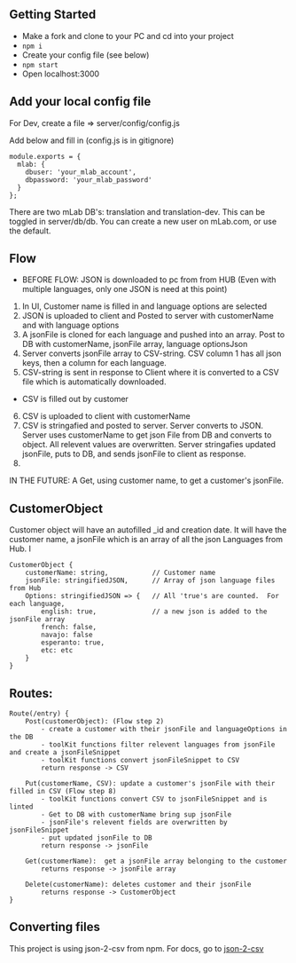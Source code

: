 ## Getting Started

- Make a fork and clone to your PC and cd into your project
- ```npm i```
- Create your config file (see below)
- ```npm start```
- Open localhost:3000

## Add your local config file

For Dev, create a file => server/config/config.js

Add below and fill in (config.js is in gitignore)

```
module.exports = {
  mlab: {
    dbuser: 'your_mlab_account',
    dbpassword: 'your_mlab_password'
  }
}; 
```

There are two mLab DB's: translation and translation-dev.  This can be toggled in server/db/db.  You can create a new user on mLab.com, or use the default.  

## Flow

- BEFORE FLOW: JSON is downloaded to pc from from HUB (Even with multiple languages, only one JSON is need at this point)
1) In UI, Customer name is filled in and language options are selected
2) JSON is uploaded to client and Posted to server with customerName and with language options
3) A jsonFile is cloned for each language and pushed into an array. Post to DB with customerName, jsonFile array, language optionsJson
4) Server converts jsonFile array to CSV-string.  CSV column 1 has all json keys, then a column for each language.
5) CSV-string is sent in response to Client where it is converted to a CSV file which is automatically downloaded.
- CSV is filled out by customer
6) CSV is uploaded to client with customerName
7) CSV is stringafied and posted to server.  Server converts to JSON.  Server uses customerName to get json File from DB and converts to object.  All relevent values are overwritten.  Server stringafies updated jsonFile, puts to DB, and sends jsonFile to client as response. 
8)   
IN THE FUTURE: A Get, using customer name, to get a customer's jsonFile.


## CustomerObject

Customer object will have an autofilled _id and creation date.  It will have the customer name, a jsonFile which is an array of all the json Languages from Hub.  I
```
CustomerObject {
	customerName: string,           // Customer name
	jsonFile: stringifiedJSON,      // Array of json language files from Hub
	Options: stringifiedJSON => {	// All 'true's are counted.  For each language,
		english: true,              // a new json is added to the jsonFile array
		french: false,
		navajo: false
		esperanto: true,
		etc: etc
	}
}
```

## Routes:

```
Route(/entry) {
	Post(customerObject): (Flow step 2)
		- create a customer with their jsonFile and languageOptions in the DB
		- toolKit functions filter relevent languages from jsonFile and create a jsonFileSnippet
		- toolKit functions convert jsonFileSnippet to CSV
		return response -> CSV

	Put(customerName, CSV): update a customer's jsonFile with their filled in CSV (Flow step 8)
		- toolKit functions convert CSV to jsonFileSnippet and is linted
		- Get to DB with customerName bring sup jsonFile
		- jsonFile's relevent fields are overwritten by jsonFileSnippet
		- put updated jsonFile to DB
		return response -> jsonFile

	Get(customerName):  get a jsonFile array belonging to the customer
		returns response -> jsonFile array

	Delete(customerName): deletes customer and their jsonFile
		returns response -> CustomerObject
}
```


## Converting files
This project is using json-2-csv from npm.  For docs, go to [json-2-csv](https://www.npmjs.com/package/json-2-csv)

